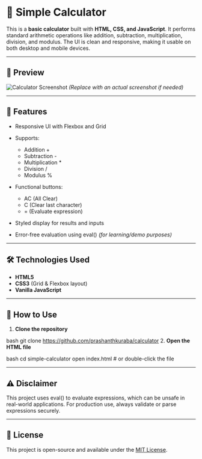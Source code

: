 # 🧮 Simple Calculator

This is a **basic calculator** built with **HTML, CSS, and JavaScript**. It performs standard arithmetic operations like addition, subtraction, multiplication, division, and modulus. The UI is clean and responsive, making it usable on both desktop and mobile devices.

---

## 📸 Preview

![Calculator Screenshot](preview.png)
*(Replace with an actual screenshot if needed)*

---

## 🚀 Features

* Responsive UI with Flexbox and Grid
* Supports:

  * Addition +
  * Subtraction -
  * Multiplication *
  * Division /
  * Modulus %
* Functional buttons:

  * AC (All Clear)
  * C (Clear last character)
  * = (Evaluate expression)
* Styled display for results and inputs
* Error-free evaluation using eval() *(for learning/demo purposes)*

---

## 🛠️ Technologies Used

* **HTML5**
* **CSS3** (Grid & Flexbox layout)
* **Vanilla JavaScript**

---

## 📁 How to Use

1. **Clone the repository**

   
bash
   git clone https://github.com/prashanthkuraba/calculator
2. **Open the HTML file**

   
bash
   cd simple-calculator
   open index.html  # or double-click the file


---

## ⚠️ Disclaimer

This project uses eval() to evaluate expressions, which can be unsafe in real-world applications. For production use, always validate or parse expressions securely.

---

## 📄 License

This project is open-source and available under the [MIT License](LICENSE).
